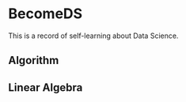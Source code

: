 # BecomeDS

This is a record of self-learning about Data Science.

## Algorithm


## Linear Algebra

